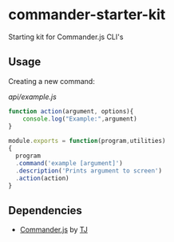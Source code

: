 # commander-starter-kit
Starting kit for Commander.js CLI's

## Usage
Creating a new command:

*api/example.js*
```js 
function action(argument, options){
    console.log("Example:",argument)
}
  
module.exports = function(program,utilities)
{
  program
  .command('example [argument]')
  .description('Prints argument to screen')
  .action(action)
}
```

## Dependencies 
- [Commander.js](https://github.com/tj/commander.js/) by [TJ](https://github.com/tj)
